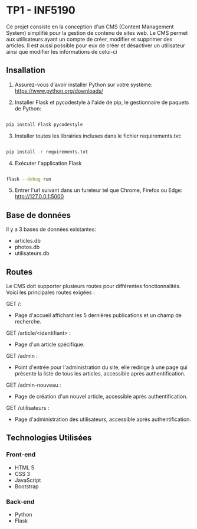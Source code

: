 <h1>TP1 - INF5190</h1>
<p>Ce projet consiste en la conception d'un CMS (Content Management System) simplifié pour la gestion de contenu de sites web. 
  Le CMS permet aux utilisateurs ayant un compte de créer, modifier et supprimer des articles. Il est aussi possible pour eux de créer et désactiver un utilisateur ainsi que modifier les informations de celui-ci</p>

<h2>Insallation</h2>

1. Assurez-vous d'avoir installer Python sur votre système: https://www.python.org/downloads/

2. Installer Flask et pycodestyle à l'aide de pip, le gestionnaire de paquets de Python:

```bash

pip install Flask pycodestyle

```

3. Installer toutes les librairies incluses dans le fichier requirements.txt:
   
```bash

pip install -r requirements.txt

```

4. Exécuter l'application Flask

```bash

flask --debug run

```

5. Entrer l'url suivant dans un fureteur tel que Chrome, Firefox ou Edge:
http://127.0.0.1:5000


<h2>Base de données</h2>
Il y a 3 bases de données existantes:

  - articles.db
  - photos.db
  - utilisateurs.db

<h2>Routes</h2>
Le CMS doit supporter plusieurs routes pour différentes fonctionnalités. Voici les principales routes exigées :

GET /: 
  - Page d'accueil affichant les 5 dernières publications et un champ de recherche.

GET /article/&lt;identifiant&gt; : 
  - Page d'un article spécifique.

GET /admin : 
  - Point d'entrée pour l'administration du site, elle redirige à une page qui présente la liste de tous les articles, accessible après authentification.

GET /admin-nouveau : 
  - Page de création d'un nouvel article, accessible après authentification.

GET /utilisateurs : 
  - Page d'administration des utilisateurs, accessible après authentification.

<h2>Technologies Utilisées</h2>

<h3>Front-end</h3>

  - HTML 5
  - CSS 3
  - JavaScript
  - Bootstrap

<h3>Back-end</h3>

  - Python
  - Flask


